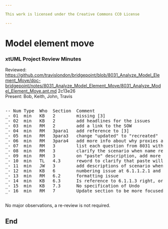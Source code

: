 ```yaml
---

This work is licensed under the Creative Commons CC0 License

---
```


# Model element move
### xtUML Project Review Minutes

Reviewed:  https://github.com/travislondon/bridgepoint/blob/8031_Analyze_Model_Element_Move/doc-bridgepoint/notes/8031_Analyze_Model_Element_Move/8031_Analyze_Model_Element_Move.ant.md  2c13e26    
Present:  Bob, Keith, John, Travis   

<pre>

-- Num Type  Who  Section  Comment
_- 01  min   KB   2        missing [3]
_- 02  min   KB   2        add headlines for the issues
_- 03  min   RM   2        add a link to the SOW
_- 04  min   RM   3para1   add reference to [3]
_- 05  min   RM   3para3   change "updated" to "recreated"
_- 06  min   RM   3para4   add more info about why proxies are used during compare & merge
_- 07  min   RM   3        list each question from 8031 with the answer next to it
_- 08  min   RM   3        clarify the scenario when name resolution is used
_- 09  min   RM   3        on "paste" description, add more detail about data being created
_- 10  min   TL   4.3      reword to clarify that paste will stitch back up when pasted to a visible target location
_- 11  min   JW   3        add descriptions of scenario when name or ID is used to fix up the moved element
_- 12  min   KB   6        numbering issue at 6.1.1.2.1 and 6.1.1.3 again
_- 13  min   RM   6.2      formatting issue
_- 14  min   KB   6.3      Is reference to 6.1.1.3 right, or now 6.1.1.4?
_- 15  min   KB   7.3      No specification of Undo
_- 16  min   RM   7        Update section to be more focused on the requirements than the proposed analysis

</pre>
   
No major observations, a re-review is not required.

End
---

